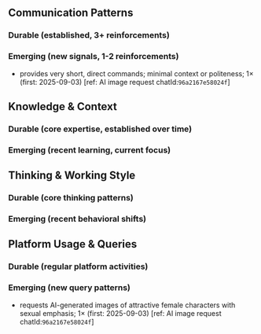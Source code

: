 ## Communication Patterns
### Durable (established, 3+ reinforcements)

### Emerging (new signals, 1-2 reinforcements)
- provides very short, direct commands; minimal context or politeness; 1× (first: 2025-09-03) [ref: AI image request chatId:`96a2167e58024f`]

## Knowledge & Context
### Durable (core expertise, established over time)

### Emerging (recent learning, current focus)

## Thinking & Working Style
### Durable (core thinking patterns)

### Emerging (recent behavioral shifts)

## Platform Usage & Queries
### Durable (regular platform activities)

### Emerging (new query patterns)
- requests AI-generated images of attractive female characters with sexual emphasis; 1× (first: 2025-09-03) [ref: AI image request chatId:`96a2167e58024f`]